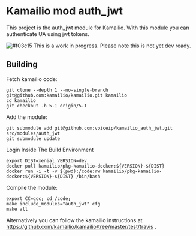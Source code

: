 Kamailio mod auth_jwt
===================

This project is the auth_jwt module for Kamailio. With this module you can authenticate UA using jwt tokens.

![#f03c15](https://placehold.it/15/f03c15/000000?text=+) This is a work in progress. Please note this is not yet dev ready.


Building
--------

Fetch kamailio code:

    git clone --depth 1 --no-single-branch git@github.com:kamailio/kamailio.git kamailio
    cd kamailio
    git checkout -b 5.1 origin/5.1

Add the module:

    git submodule add git@github.com:voiceip/kamailio_auth_jwt.git src/modules/auth_jwt
    git submodule update

Login Inside The Build Environment

    export DIST=xenial VERSION=dev
    docker pull kamailio/pkg-kamailio-docker:${VERSION}-${DIST}
    docker run -i -t -v $(pwd):/code:rw kamailio/pkg-kamailio-docker:${VERSION}-${DIST} /bin/bash

Compile the module:

    export CC=gcc; cd /code; 
    make include_modules="auth_jwt" cfg
    make all


Alternatively you can follow the kamailio instructions at https://github.com/kamailio/kamailio/tree/master/test/travis .

